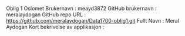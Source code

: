 Oblig 1
Oslomet Brukernavn : meayd3872
GitHub brukernavn : meralaydogan
GitHub repo URL : https://github.com/meralaydogan/Data1700-oblig1.git
Fullt Navn : Meral Aydogan
Kort bekrivelse av applikasjon : 
